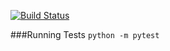 [![Build Status](https://travis-ci.com/danielwelch/obc-pubmed.svg?token=nF5cNSpDvfmxrsKMFkw7&branch=master)](https://travis-ci.com/danielwelch/obc-pubmed)

###Running Tests
`python -m pytest`
